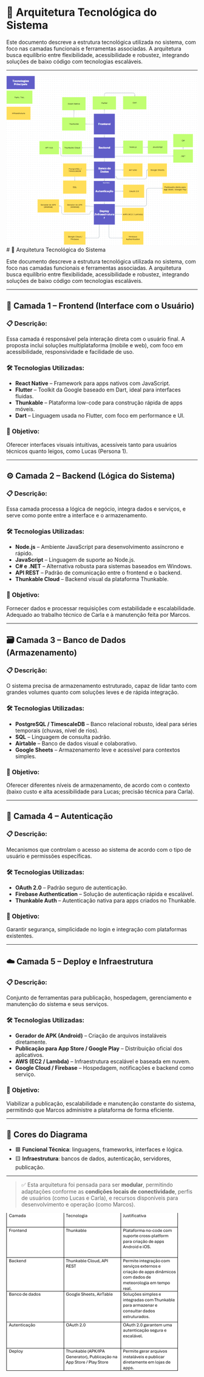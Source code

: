 # 🧠 Arquitetura Tecnológica do Sistema

Este documento descreve a estrutura tecnológica utilizada no sistema, com foco nas camadas funcionais e ferramentas associadas. A arquitetura busca equilíbrio entre flexibilidade, acessibilidade e robustez, integrando soluções de baixo código com tecnologias escaláveis.

---

<img src=https://github.com/IAGOx46/ESI-TP1/blob/main/images/image.png>
# 🧠 Arquitetura Tecnológica do Sistema

Este documento descreve a estrutura tecnológica utilizada no sistema, com foco nas camadas funcionais e ferramentas associadas. A arquitetura busca equilíbrio entre flexibilidade, acessibilidade e robustez, integrando soluções de baixo código com tecnologias escaláveis.

---

## 🧱 Camada 1 – **Frontend (Interface com o Usuário)**

### 📋 Descrição:
Essa camada é responsável pela interação direta com o usuário final. A proposta inclui soluções multiplataforma (mobile e web), com foco em acessibilidade, responsividade e facilidade de uso.

### 🛠️ Tecnologias Utilizadas:
- **React Native** – Framework para apps nativos com JavaScript.
- **Flutter** – Toolkit da Google baseado em Dart, ideal para interfaces fluidas.
- **Thunkable** – Plataforma low-code para construção rápida de apps móveis.
- **Dart** – Linguagem usada no Flutter, com foco em performance e UI.

### 🧩 Objetivo:
Oferecer interfaces visuais intuitivas, acessíveis tanto para usuários técnicos quanto leigos, como Lucas (Persona 1).

---

## ⚙️ Camada 2 – **Backend (Lógica do Sistema)**

### 📋 Descrição:
Essa camada processa a lógica de negócio, integra dados e serviços, e serve como ponte entre a interface e o armazenamento.

### 🛠️ Tecnologias Utilizadas:
- **Node.js** – Ambiente JavaScript para desenvolvimento assíncrono e rápido.
- **JavaScript** – Linguagem de suporte ao Node.js.
- **C# e .NET** – Alternativa robusta para sistemas baseados em Windows.
- **API REST** – Padrão de comunicação entre o frontend e o backend.
- **Thunkable Cloud** – Backend visual da plataforma Thunkable.

### 🧩 Objetivo:
Fornecer dados e processar requisições com estabilidade e escalabilidade. Adequado ao trabalho técnico de Carla e à manutenção feita por Marcos.

---

## 🗃️ Camada 3 – **Banco de Dados (Armazenamento)**

### 📋 Descrição:
O sistema precisa de armazenamento estruturado, capaz de lidar tanto com grandes volumes quanto com soluções leves e de rápida integração.

### 🛠️ Tecnologias Utilizadas:
- **PostgreSQL / TimescaleDB** – Banco relacional robusto, ideal para séries temporais (chuvas, nível de rios).
- **SQL** – Linguagem de consulta padrão.
- **Airtable** – Banco de dados visual e colaborativo.
- **Google Sheets** – Armazenamento leve e acessível para contextos simples.

### 🧩 Objetivo:
Oferecer diferentes níveis de armazenamento, de acordo com o contexto (baixo custo e alta acessibilidade para Lucas; precisão técnica para Carla).

---

## 🔐 Camada 4 – **Autenticação**

### 📋 Descrição:
Mecanismos que controlam o acesso ao sistema de acordo com o tipo de usuário e permissões específicas.

### 🛠️ Tecnologias Utilizadas:
- **OAuth 2.0** – Padrão seguro de autenticação.
- **Firebase Authentication** – Solução de autenticação rápida e escalável.
- **Thunkable Auth** – Autenticação nativa para apps criados no Thunkable.

### 🧩 Objetivo:
Garantir segurança, simplicidade no login e integração com plataformas existentes.

---

## ☁️ Camada 5 – **Deploy e Infraestrutura**

### 📋 Descrição:
Conjunto de ferramentas para publicação, hospedagem, gerenciamento e manutenção do sistema e seus serviços.

### 🛠️ Tecnologias Utilizadas:
- **Gerador de APK (Android)** – Criação de arquivos instaláveis diretamente.
- **Publicação para App Store / Google Play** – Distribuição oficial dos aplicativos.
- **AWS (EC2 / Lambda)** – Infraestrutura escalável e baseada em nuvem.
- **Google Cloud / Firebase** – Hospedagem, notificações e backend como serviço.

### 🧩 Objetivo:
Viabilizar a publicação, escalabilidade e manutenção constante do sistema, permitindo que Marcos administre a plataforma de forma eficiente.

---

## 🎨 Cores do Diagrama

- 🟩 **Funcional Técnica**: linguagens, frameworks, interfaces e lógica.
- 🟨 **Infraestrutura**: bancos de dados, autenticação, servidores, publicação.

---

> ✅ Esta arquitetura foi pensada para ser **modular**, permitindo adaptações conforme as **condições locais de conectividade**, perfis de usuários (como Lucas e Carla), e recursos disponíveis para desenvolvimento e operação (como Marcos).


<img src=https://github.com/IAGOx46/ESI-TP1/blob/main/images/Captura%20de%20tela%202025-06-14%20230959.png>
